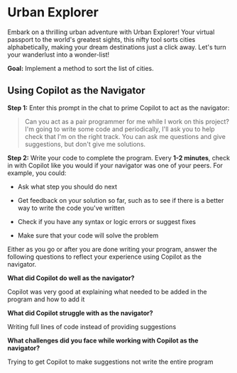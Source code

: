 # Urban Explorer

Embark on a thrilling urban adventure with Urban Explorer! Your virtual passport to the world's greatest sights, this nifty tool sorts cities alphabetically, making your dream destinations just a click away. Let's turn your wanderlust into a wonder-list!

**Goal:** Implement a method to sort the list of cities.

## Using Copilot as the Navigator

**Step 1:** Enter this prompt in the chat to prime Copilot to act as the navigator:

> Can you act as a pair programmer for me while I work on this project? I'm going to write some code and periodically, I'll ask you to help check that I'm on the right track. You can ask me questions and give suggestions, but don't give me solutions.

**Step 2:** Write your code to complete the program. Every **1-2 minutes**, check in with Copilot like you would if your navigator was one of your peers. For example, you could:

   * Ask what step you should do next

   * Get feedback on your solution so far, such as to see if there is a better way to write the code you've written

   * Check if you have any syntax or logic errors or suggest fixes

   * Make sure that your code will solve the problem

Either as you go or after you are done writing your program, answer the following questions to reflect your experience using Copilot as the navigator.

**What did Copilot do well as the navigator?**

Copilot was very good at explaining what needed to be added in the program and how to add it

**What did Copilot struggle with as the navigator?**

Writing full lines of code instead of providing suggestions

**What challenges did you face while working with Copilot as the navigator?**

Trying to get Copilot to make suggestions not write the entire program
